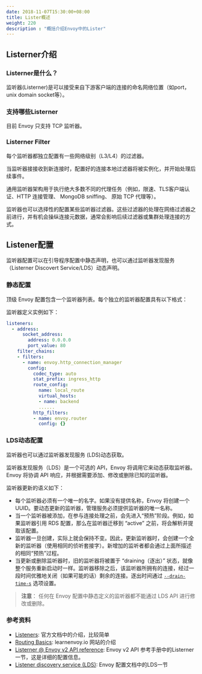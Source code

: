 ```yaml
---
date: 2018-11-07T15:30:00+08:00
title: Lister概述
weight: 220
description : "概括介绍Envoy中的Lister"
---
```


## Listerner介绍

### Listerner是什么？

监听器(Listerner)是可以接受来自下游客户端的连接的命名网络位置（如port，unix domain socket等）。

### 支持哪些Listerner

目前 Envoy 只支持 TCP 监听器。

### Listerner Filter

每个监听器都独立配置有一些网络级别（L3/L4）的过滤器。

当监听器接接收到新连接时，配置好的连接本地过滤器将被实例化，并开始处理后续事件。

通用监听器架构用于执行绝大多数不同的代理任务（例如，限速、TLS客户端认证、HTTP 连接管理、 MongoDB sniffing、 原始 TCP 代理等）。

监听器也可以选择性的配置某些监听器过滤器。这些过滤器的处理在网络过滤器之前进行，并有机会操纵连接元数据，通常会影响后续过滤器或集群处理连接的方式。

## Listener配置

监听器配置可以在引导程序配置中静态声明，也可以通过监听器发现服务（Listerner Discovert Service/LDS）动态声明。

### 静态配置

顶级 Envoy 配置包含一个监听器列表。每个独立的监听器配置具有以下格式：

监听器定义实例如下：

```yaml
listeners:
  - address:
      socket_address:
        address: 0.0.0.0
        port_value: 80
    filter_chains:
    - filters:
      - name: envoy.http_connection_manager
        config:
          codec_type: auto
          stat_prefix: ingress_http
          route_config:
            name: local_route
            virtual_hosts:
            - name: backend
			......
          http_filters:
          - name: envoy.router
            config: {}
```

### LDS动态配置

监听器也可以通过监听器发现服务 (LDS)动态获取。

监听器发现服务（LDS）是一个可选的 API，Envoy 将调用它来动态获取监听器。Envoy 将协调 API 响应，并根据需要添加、修改或删除已知的监听器。

监听器更新的语义如下：

- 每个监听器必须有一个唯一的名字。如果没有提供名称，Envoy 将创建一个 UUID。要动态更新的监听器，管理服务必须提供监听器的唯一名称。
- 当一个监听器被添加，在参与连接处理之前，会先进入“预热”阶段。例如，如果监听器引用 RDS 配置，那么在监听器迁移到 “active” 之前，将会解析并提取该配置。
- 监听器一旦创建，实际上就会保持不变。因此，更新监听器时，会创建一个全新的监听器（使用相同的侦听套接字）。新增加的监听者都会通过上面所描述的相同“预热”过程。
- 当更新或删除监听器时，旧的监听器将被置于 “draining（逐出）” 状态，就像整个服务重新启动时一样。监听器移除之后，该监听器所拥有的连接，经过一段时间优雅地关闭（如果可能的话）剩余的连接。逐出时间通过 [`--drain-time-s`](http://www.servicemesher.com/envoy/operations/cli.html#cmdoption-drain-time-s) 选项设置。

> **注意**： 任何在 Envoy 配置中静态定义的监听器都不能通过 LDS API 进行修改或删除。

### 参考资料

- [Listeners](https://www.envoyproxy.io/docs/envoy/latest/intro/arch_overview/listeners): 官方文档中的介绍，比较简单
- [Routing Basics](https://www.learnenvoy.io/articles/routing-basics.html): learnenvoy.io 网站的介绍
- [Listerner @ Envoy v2 API reference](https://www.envoyproxy.io/docs/envoy/latest/api-v2/api/v2/lds.proto#envoy-api-msg-listener): Envoy v2 API 参考手册中的Listerner一节，这是详细的配置信息。
- [Listener discovery service (LDS)](https://www.envoyproxy.io/docs/envoy/latest/configuration/listeners/lds): Envoy 配置文档中的LDS一节
